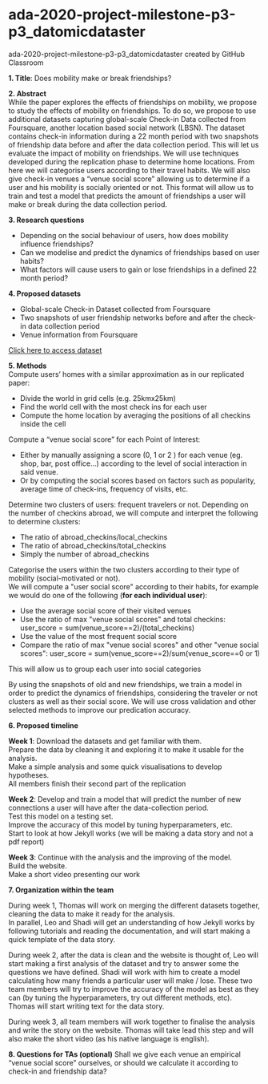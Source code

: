 # ada-2020-project-milestone-p3-p3_datomicdataster
ada-2020-project-milestone-p3-p3_datomicdataster created by GitHub Classroom

**1. Title**: Does mobility make or break friendships?<br>

**2. Abstract**<br>
While the paper explores the effects of friendships on mobility, we propose to study the effects of mobility on friendships. To do so, we propose to use additional datasets capturing global-scale Check-in Data collected from Foursquare, another location based social network (LBSN). The dataset contains check-in information during a 22 month period with two snapshots of friendship data before and after the data collection period. This will let us evaluate the impact of mobility on friendships. We will use techniques developed during the replication phase to determine home locations. From here we will categorise users according to their travel habits. We will also give check-in venues a “venue social score” allowing us to determine if a user and his mobility is socially oriented or not. This format will allow us to train and test a model that predicts the amount of friendships a user will make or break during the data collection period.


**3. Research questions**<br>
* Depending on the social behaviour of users, how does mobility influence friendships?<br>
* Can we modelise and predict the dynamics of friendships based on user habits?<br>
* What factors will cause users to gain or lose friendships in a defined 22 month period?<br>

**4. Proposed datasets**<br>
* Global-scale Check-in Dataset collected from Foursquare<br>
* Two snapshots of user friendship networks before and after the check-in data collection period<br>
* Venue information from Foursquare<br>

<a href=https://drive.google.com/file/d/1PNk3zY8NjLcDiAbzjABzY5FiPAFHq6T8/view>Click here to access dataset</a>

**5. Methods**<br>
Compute users’ homes with a similar approximation as in our replicated paper:<br>
* Divide the world in grid cells (e.g. 25kmx25km)<br>
* Find the world cell with the most check ins for each user<br>
* Compute the home location by averaging the positions of all checkins inside the cell<br>

Compute a “venue social score” for each Point of Interest:<br>
* Either by manually assigning a score (0, 1 or 2 ) for each venue (eg. shop, bar, post office...) according to the level of social interaction in said venue.<br>
* Or by computing the social scores based on factors such as popularity, average time of check-ins, frequency of visits, etc.<br>

Determine two clusters of users: frequent travelers or not. Depending on the number of checkins abroad, we will compute and interpret the following to determine clusters:<br>
* The ratio of abroad_checkins/local_checkins<br>
* The ratio of abroad_checkins/total_checkins<br>
* Simply the number of abroad_checkins<br>

Categorise the users within the two clusters according to their type of mobility (social-motivated or not). <br>
We will compute a "user social score" according to their habits, for example we would do one of the following (**for each individual user**):
* Use the average social score of their visited venues<br>
* Use the ratio of max "venue social scores" and total checkins: user_score = sum(venue_score==2)/(total_checkins)<br>
* Use the value of the most frequent social score<br>
* Compare the ratio of max "venue social scores" and other "venue social scores": user_score = sum(venue_score==2)/sum(venue_score==0 or 1)<br>

This will allow us to group each user into social categories<br>

By using the snapshots of old and new friendships, we train a model in order to predict the dynamics of friendships, considering the traveler or not clusters as well as their social score. We will use cross validation and other selected methods to improve our predication accuracy.<br>

**6. Proposed timeline**

**Week 1**: Download the datasets and get familiar with them. <br>
Prepare the data by cleaning it and exploring it to make it usable for the analysis. <br>
Make a simple analysis and some quick visualisations to develop hypotheses.<br>
All members finish their second part of the replication<br>

**Week 2**: Develop and train a model that will predict the number of new connections a user will have after the data-collection period.<br>
Test this model on a testing set.<br>
Improve the accuracy of this model by tuning hyperparameters, etc.<br>
Start to look at how Jekyll works (we will be making a data story and not a pdf report)<br>

**Week 3**: Continue with the analysis and the improving of the model.<br>
Build the website. <br>
Make a short video presenting our work<br>

**7. Organization within the team**

During week 1, Thomas will work on merging the different datasets together, cleaning the data to make it ready for the analysis. <br>
In parallel, Leo and Shadi will get an understanding of how Jekyll works by following tutorials and reading the documentation, and will start making a quick template of the data story.<br>

During week 2, after the data is clean and the website is thought of, Leo will start making a first analysis of the dataset and try to answer some the questions we have defined. Shadi will work with him to create a model calculating how many friends a particular user will make / lose. These two team members will try to improve the accuracy of the model as best as they can (by tuning the hyperparameters, try out different methods, etc). Thomas will start writing text for the data story.

During week 3, all team members will work together to finalise the analysis and write the story on the website. Thomas will take lead this step and will also make the short video (as his native language is english).

**8. Questions for TAs (optional)**
Shall we give each venue an empirical “venue social score” ourselves, or should we calculate it according to check-in and friendship data?
